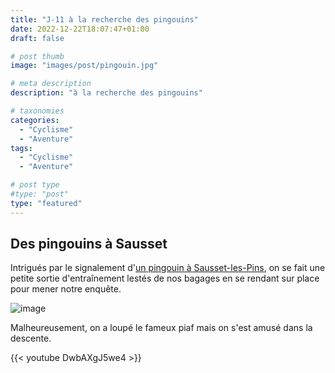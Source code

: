 ```yaml
---
title: "J-11 à la recherche des pingouins"
date: 2022-12-22T18:07:47+01:00
draft: false

# post thumb
image: "images/post/pingouin.jpg"

# meta description
description: "à la recherche des pingouins"

# taxonomies
categories: 
  - "Cyclisme"
  - "Aventure"
tags:
  - "Cyclisme"
  - "Aventure"

# post type
#type: "post"
type: "featured"
---
```


## Des pingouins à Sausset

Intrigués par le signalement d'[un pingouin à Sausset-les-Pins](https://twitter.com/laprovence/status/1605646925033869312),
on se fait une petite sortie d'entraînement lestés de nos bagages en se rendant sur place pour
mener notre enquête.

![image](../../images/post/velos_sausset.png)

Malheureusement, on a loupé le fameux piaf mais on s'est amusé dans la descente.

 {{< youtube DwbAXgJ5we4 >}}
